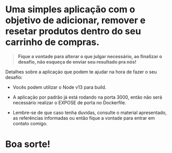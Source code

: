 # Uma simples aplicação com o objetivo de adicionar, remover e resetar produtos dentro do seu carrinho de compras.


> **Fique a vontade para alterar o que julgar necessário, ao finalizar o desafio, não esqueça de enviar seu resultado pra nós!**

Detalhes sobre a aplicaçáo que podem te ajudar na hora de fazer o seu desafio:

- Vocês podem utilizar o Node v13 para build.

- A aplicação por padrão já está rodando na porta 3000, então não será necessário realizar o EXPOSE de porta no Dockerfile.

- Lembre-se de que caso tenha duvidas, consulte o material apresentado, as referências informadas ou então fique a vontade para entrar em contato comigo.

# Boa sorte!
